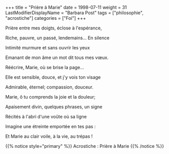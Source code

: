 +++
title = "Prière à Marie"
date = 1998-07-11
weight = 31
LastModifierDisplayName = "Barbara Post"
tags = ["philosophie", "acrostiche"]
categories = ["Foi"]
+++

Prière entre mes doigts, éclose à l'espérance,

Riche, pauvre, un passé, lendemains... En silence

Intimité murmure et sans ouvrir les yeux

Emanant de mon âme un mot dit tous mes vœux.

Réécrire, Marie, où se brise la page...

Elle est sensible, douce, et j'y vois ton visage

Admirable, éternel; compassion, douceur.

Marie, ô tu comprends la joie et la douleur;

Apaisement divin, quelques phrases, un signe

Récités à l'abri d'une voûte où sa ligne

Imagine une étreinte emportée en tes pas :

Et Marie au clair voile, à la vie, au trépas !

{{% notice style="primary" %}}
Acrostiche : Prière à Marie
{{% /notice %}}
